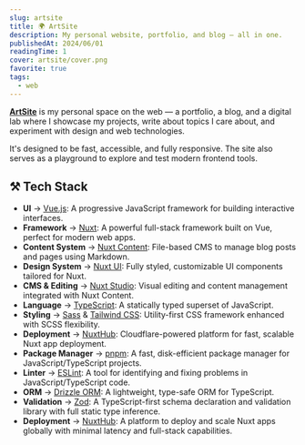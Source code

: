 ```yaml
---
slug: artsite
title: 🌍 ArtSite
description: My personal website, portfolio, and blog — all in one.
publishedAt: 2024/06/01
readingTime: 1
cover: artsite/cover.png
favorite: true
tags:
  - web
---
```


[**ArtSite**](https://arthurdanjou.fr) is my personal space on the web — a portfolio, a blog, and a digital lab where I showcase my projects, write about topics I care about, and experiment with design and web technologies.

It's designed to be fast, accessible, and fully responsive. The site also serves as a playground to explore and test modern frontend tools.

## ⚒️ Tech Stack

- **UI** → [Vue.js](https://vuejs.org/): A progressive JavaScript framework for building interactive interfaces.
- **Framework** → [Nuxt](https://nuxt.com/): A powerful full-stack framework built on Vue, perfect for modern web apps.
- **Content System** → [Nuxt Content](https://content.nuxtjs.org/): File-based CMS to manage blog posts and pages using Markdown.
- **Design System** → [Nuxt UI](https://nuxtui.com/): Fully styled, customizable UI components tailored for Nuxt.
- **CMS & Editing** → [Nuxt Studio](https://nuxt.studio): Visual editing and content management integrated with Nuxt Content.
- **Language** → [TypeScript](https://www.typescriptlang.org/): A statically typed superset of JavaScript.
- **Styling** → [Sass](https://sass-lang.com/) & [Tailwind CSS](https://tailwindcss.com/): Utility-first CSS framework enhanced with SCSS flexibility.
- **Deployment** → [NuxtHub](https://hub.nuxt.com/): Cloudflare-powered platform for fast, scalable Nuxt app deployment.
- **Package Manager** → [pnpm](https://pnpm.io/): A fast, disk-efficient package manager for JavaScript/TypeScript projects.
- **Linter** → [ESLint](https://eslint.org/): A tool for identifying and fixing problems in JavaScript/TypeScript code.
- **ORM** → [Drizzle ORM](https://orm.drizzle.team/): A lightweight, type-safe ORM for TypeScript.
- **Validation** → [Zod](https://zod.dev/): A TypeScript-first schema declaration and validation library with full static type inference.
- **Deployment** → [NuxtHub](https://hub.nuxt.com/): A platform to deploy and scale Nuxt apps globally with minimal latency and full-stack capabilities.

